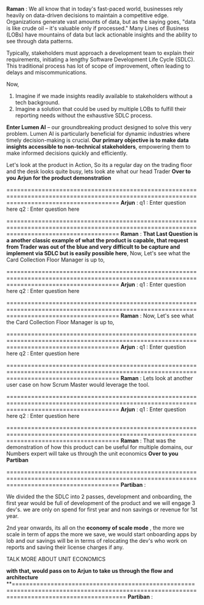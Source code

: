 
**Raman** : We all know that in today's fast-paced world, businesses rely heavily on data-driven decisions to maintain a competitive edge. Organizations generate vast amounts of data, but as the saying goes, "data is like crude oil – it's valuable only if processed." Many Lines of Business (LOBs) have mountains of data but lack actionable insights and the ability to see through data patterns.

Typically, stakeholders must approach a development team to explain their requirements, initiating a lengthy Software Development Life Cycle (SDLC). This traditional process has lot of scope of improvement, often leading to delays and miscommunications.

Now, 
1. Imagine if we made insights readily available to stakeholders without a tech background.
2. Imagine a solution that could be used by multiple LOBs to fulfill their reporting needs without the exhaustive SDLC process.

**Enter Lumen AI** – our groundbreaking product designed to solve this very problem. Lumen AI is particularly beneficial for dynamic industries where timely decision-making is crucial. **Our primary objective is to make data insights accessible to non-technical stakeholders**, empowering them to make informed decisions quickly and efficiently.

Let's look at the product in Action, 
So its a regular day on the trading  floor and the desk looks quite busy, lets look ate what our head Trader
**Over to you Arjun for the product demonstration**

============================================================================================================================================
**Arjun** : 
q1 : Enter question here
q2 : Enter question here

============================================================================================================================================
**Raman** : **That Last Question is a another classic example of what the product is capable, that request from Trader was out of the blue and very difficult to be capture and implement via SDLC  but is easily possible here**, Now,  Let's see what the Card Collection Floor Manager is up to, 

============================================================================================================================================
**Arjun** : 
q1 : Enter question here
q2 : Enter question here

============================================================================================================================================
**Raman** : Now, Let's see what the Card Collection Floor Manager is up to, 

============================================================================================================================================
**Arjun** : 
q1 : Enter question here
q2 : Enter question here

============================================================================================================================================
**Raman** : Lets look at another user case on how Scrum Master would leverage the tool.

============================================================================================================================================
**Arjun** :
q1 : Enter question here
q2 : Enter question here

============================================================================================================================================
**Raman** : That was the demonstration of how this product can be useful for multiple domains, our Numbers expert will take us through the unit economics 
**Over to you Partiban**

============================================================================================================================================
**Partiban** : 

We divided the the SDLC into 2 passes, development and onboarding, the first year would be full of development of the product and we will engage 3 dev's. we are only on spend for first year and non savings or revenue for 1st year.

2nd year onwards, its all on the **economy of scale mode** , the more we scale in term of apps the more we save,
we would start onboarding apps by lob and our savings will be in terms of relocating the dev's who work on reports and saving their license charges if any.


TALK MORE ABOUT UNIT ECONOMICS

**with that,  would pass on to Arjun to take us through the flow and architecture**
**============================================================================================================================================
**Partiban** :

